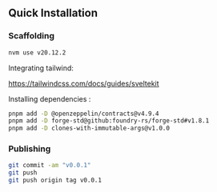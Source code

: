 ## Quick Installation


### Scaffolding

```bash
nvm use v20.12.2
```

Integrating tailwind:

https://tailwindcss.com/docs/guides/sveltekit

Installing dependencies :

```bash
pnpm add -D @openzeppelin/contracts@v4.9.4
pnpm add -D forge-std@github:foundry-rs/forge-std#v1.8.1
pnpm add -D clones-with-immutable-args@v1.0.0
```

### Publishing

```bash
git commit -am "v0.0.1"
git push
git push origin tag v0.0.1
```
